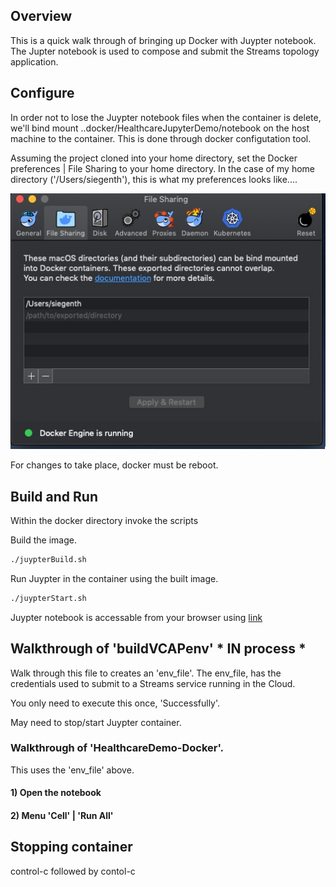 ## Overview 

This is a quick walk through of bringing up Docker
with Juypter notebook. The Jupter notebook is used 
to compose and submit the Streams topology application. 

## Configure
In order not to lose the Juypter notebook files when the container is
delete, we'll bind mount ..docker/HealthcareJupyterDemo/notebook on the host
machine to the container. This is done through docker configutation tool. 

Assuming the project cloned into your home directory, set the Docker preferences | File Sharing 
to your home directory. In the case of my home  directory ('/Users/siegenth'), this is what my preferences looks like....

![File Sharing](images/fileSharing.jpg)

For changes to take place, docker must be reboot. 


## Build and Run

Within the docker directory invoke the scripts


Build the image. 
```bash
./juypterBuild.sh

```

Run Juypter in the container using the built image.
```bash
./juypterStart.sh
```
Juypter notebook is accessable from your browser using [link](http://localhost:8888)

## Walkthrough of 'buildVCAPenv' * IN process *
Walk through this file to creates an 'env_file'. 
The env_file, has the credentials used to submit to a Streams service running
in the Cloud. 

You only need to execute this once, 'Successfully'.


May need to stop/start Juypter container.

### Walkthrough of 'HealthcareDemo-Docker'.
This uses the 'env_file' above.

#### 1) Open the notebook
#### 2) Menu 'Cell' | 'Run All'


## Stopping container
control-c followed by contol-c



